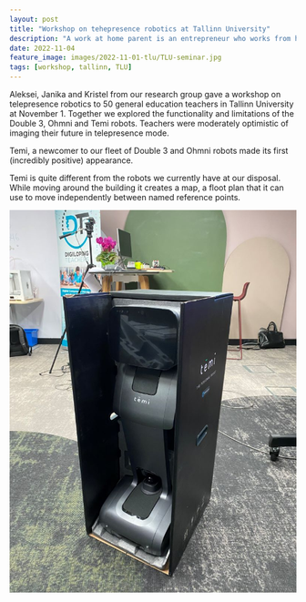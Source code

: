 ```yaml
---
layout: post
title: "Workshop on tehepresence robotics at Tallinn University"
description: "A work at home parent is an entrepreneur who works from home and integrates parenting into his or her business activities."
date: 2022-11-04
feature_image: images/2022-11-01-tlu/TLU-seminar.jpg
tags: [workshop, tallinn, TLU]
---
```


Aleksei, Janika and Kristel from our research group gave a workshop on telepresence robotics to 50 general education teachers in Tallinn University at November 1. Together we explored the functionality and limitations of the Double 3, Ohmni and Temi robots. Teachers were moderately optimistic of imaging their future in telepresence mode.

Temi, a newcomer to our fleet of Double 3 and Ohmni robots made its first (incredibly positive) appearance. 

<!--more-->

Temi is quite different from the robots we currently have at our disposal. While moving around the building it creates a map, a floot plan that it can use to move independently between named reference points.

![Temi robot](/images/2022-11-01-tlu/temi.jpg)


<!-- [[Official page of the event](https://www.tlu.ee/404.html)] -->